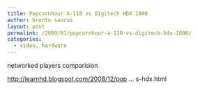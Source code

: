 ```yaml
---
title: Popcornhour A-110 vs Digitech HDX 1000
author: bronto saurus
layout: post
permalink: /2009/01/popcornhour-a-110-vs-digitech-hdx-1000/
categories:
  - video, hardware
---
```

networked players comparision

<a href="http://learnhd.blogspot.com/2008/12/popcornhour-110-review-2-110-vs-hdx.html" target="_blank" >http://learnhd.blogspot.com/2008/12/pop &#8230; s-hdx.html</a>